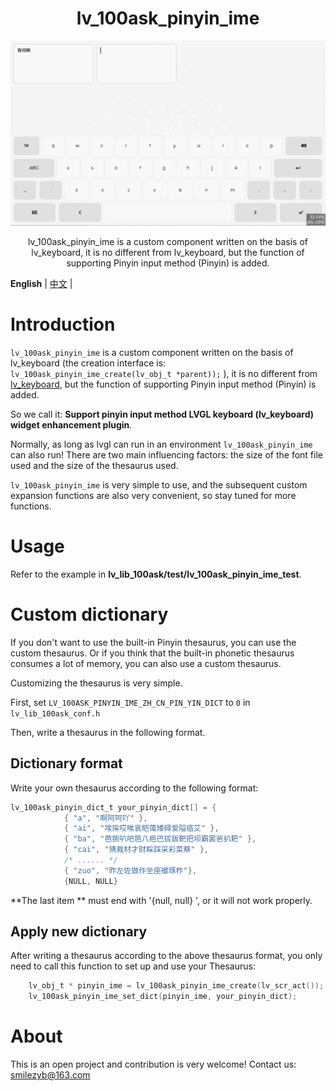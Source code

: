 <h1 align="center"> lv_100ask_pinyin_ime</h1>

<p align="center">
<img src="./lv_100ask_pinyin_ime.gif">
</p>

<p align="center">
lv_100ask_pinyin_ime is a custom component written on the basis of lv_keyboard, it is no different from lv_keyboard, but the function of supporting Pinyin input method (Pinyin) is added.
</p>


**English** | [中文](./README_zh.md) |


# Introduction

`lv_100ask_pinyin_ime` is a custom component written on the basis of lv_keyboard (the creation interface is: `lv_100ask_pinyin_ime_create(lv_obj_t *parent));` ), it is no different from [lv_keyboard](https://docs.lvgl.io/master/widgets/extra/keyboard.html), but the function of supporting Pinyin input method (Pinyin) is added.

So we call it: **Support pinyin input method LVGL keyboard (lv_keyboard) widget enhancement plugin**.

Normally, as long as lvgl can run in an environment `lv_100ask_pinyin_ime` can also run! There are two main influencing factors: the size of the font file used and the size of the thesaurus used.

`lv_100ask_pinyin_ime` is very simple to use, and the subsequent custom expansion functions are also very convenient, so stay tuned for more functions.


# Usage
Refer to the example in **lv_lib_100ask/test/lv_100ask_pinyin_ime_test**.

# Custom dictionary
If you don't want to use the built-in Pinyin thesaurus, you can use the custom thesaurus.
Or if you think that the built-in phonetic thesaurus consumes a lot of memory, you can also use a custom thesaurus.

Customizing the thesaurus is very simple.

First, set `LV_100ASK_PINYIN_IME_ZH_CN_PIN_YIN_DICT` to `0` in `lv_lib_100ask_conf.h`

Then, write a thesaurus in the following format.

## Dictionary format
Write your own thesaurus according to the following format:

```c
lv_100ask_pinyin_dict_t your_pinyin_dict[] = {
            { "a", "啊阿呵吖" },
            { "ai", "埃挨哎唉哀皑蔼矮碍爱隘癌艾" },
            { "ba", "芭捌叭吧笆八疤巴拔跋靶把坝霸罢爸扒耙" },
            { "cai", "猜裁材才财睬踩采彩菜蔡" },
            /* ...... */
            { "zuo", "昨左佐做作坐座撮琢柞"},
            {NULL, NULL}

```

**The last item ** must end with '{null, null} ', or it will not work properly.

## Apply new dictionary
After writing a thesaurus according to the above thesaurus format, you only need to call this function to set up and use your Thesaurus:

```c
    lv_obj_t * pinyin_ime = lv_100ask_pinyin_ime_create(lv_scr_act());
    lv_100ask_pinyin_ime_set_dict(pinyin_ime, your_pinyin_dict);
```

# About
This is an open project and contribution is very welcome!
Contact us: smilezyb@163.com